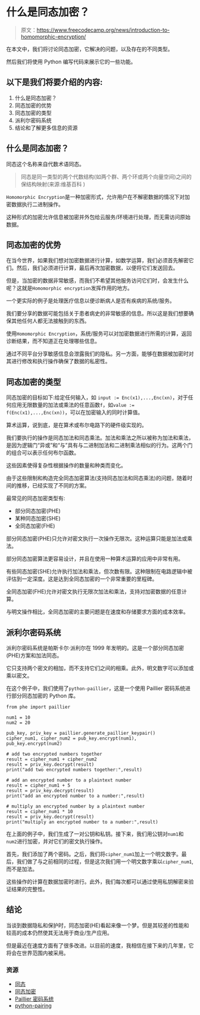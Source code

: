 # 什么是同态加密？

> 原文：<https://www.freecodecamp.org/news/introduction-to-homomorphic-encryption/>

在本文中，我们将讨论同态加密，它解决的问题，以及存在的不同类型。

然后我们将使用 Python 编写代码来展示它的一些功能。

## 以下是我们将要介绍的内容:

1.  什么是同态加密？
2.  同态加密的优势
3.  同态加密的类型
4.  派利尔密码系统
5.  结论和了解更多信息的资源

## 什么是同态加密？

同态这个名称来自代数术语同态。

> 同态是同一类型的两个代数结构(如两个群、两个环或两个向量空间)之间的保结构映射(来源:维基百科 )

`Homomorphic Encryption`是一种加密形式，允许用户在不解密数据的情况下对加密数据执行二进制操作。

这种形式的加密允许信息被加密并外包给云服务/环境进行处理，而无需访问原始数据。

## 同态加密的优势

在当今世界，如果我们想对加密数据进行计算，如数学运算，我们必须首先解密它们。然后，我们必须进行计算，最后再次加密数据，以便将它们发送回去。

但是，当加密的数据非常敏感，而我们不希望其他服务访问它们时，会发生什么呢？这就是`Homomorphic encryption`发挥作用的地方。

一个更实际的例子是处理医疗信息以便诊断病人是否有疾病的系统/服务。

我们要分享的数据可能包括关于患者病史的非常敏感的信息。所以这是我们想要确保其他任何人都无法接触到的东西。

使用`Homomorphic Encryption`，系统/服务可以对加密数据进行所需的计算，返回诊断结果，而不知道正在处理哪些信息。

通过不同平台分享敏感信息会泄露我们的隐私。另一方面，能够在数据被加密时对其进行修改和执行操作确保了数据的私密性。

## 同态加密的类型

同态加密的目标如下:给定任何输入，如
`input := Enc(x1),...,Enc(xn)`，对于任何应用无限数量的加法或乘法的任意函数`f`，如`value := f(Enc(x1),...,Enc(xn))`，可以在加密输入的同时计算值。

算术运算，说到底，是在算术或布尔电路下的硬件级实现的。

我们要执行的操作是同态加法和同态乘法。加法和乘法之所以被称为加法和乘法，是因为逻辑门“异或”和“与”具有与二进制加法和二进制乘法相似的行为。这两个门的组合可以表示任何布尔函数。

这些因素使得复杂性根据操作的数量和种类而变化。

由于这些限制和构造完全同态加密算法(支持同态加法和同态乘法)的问题，随着时间的推移，已经实现了不同的方案。

最常见的同态加密类型有:

*   部分同态加密(PHE)
*   某种同态加密(SHE)
*   全同态加密(FHE)

部分同态加密(PHE)只允许对密文执行一次操作无限次。这种运算只能是加法或乘法。

部分同态加密算法更容易设计，并且在使用一种算术运算的应用中非常有用。

有些同态加密(SHE)允许执行加法和乘法，但次数有限。这种限制在电路逻辑中被评估到一定深度。这是达到全同态加密的一个非常重要的里程碑。

全同态加密(FHE)允许对密文执行无限次加法和乘法，支持对加密数据的任意计算。

与明文操作相比，全同态加密的主要问题是在速度和存储要求方面的成本效率。

## 派利尔密码系统

派利尔密码系统是帕斯卡尔·派利尔在 1999 年发明的。这是一个部分同态加密(PHE)方案和加法同态。

它只支持两个密文的相加，而不支持它们之间的相乘。此外，明文数字可以添加或乘以密文。

在这个例子中，我们使用了`python-paillier`，这是一个使用 Paillier 密码系统进行部分同态加密的 Python 库。

```
from phe import paillier

num1 = 10
num2 = 20

pub_key, priv_key = paillier.generate_paillier_keypair()
cipher_num1, cipher_num2 = pub_key.encrypt(num1), pub_key.encrypt(num2)

# add two encrypted numbers together
result = cipher_num1 + cipher_num2
result = priv_key.decrypt(result)
print("add two encrypted numbers together:",result)

# add an encrypted number to a plaintext number
result = cipher_num1 + 5
result = priv_key.decrypt(result)
print("add an encrypted number to a number:",result)

# multiply an encrypted number by a plaintext number
result = cipher_num1 * 10
result = priv_key.decrypt(result)
print("multiply an encrypted number to a number:",result) 
```

在上面的例子中，我们生成了一对公钥和私钥。接下来，我们用公钥对`num1`和`num2`进行加密，并对它们的密文执行操作。

首先，我们添加了两个密码。之后，我们将`cipher_num1`加上一个明文数字。最后，我们做了与之前相同的过程，但是这次我们用一个明文数字乘以`cipher_num1`,而不是加法。

这些操作的计算在数据加密时进行。此外，我们每次都可以通过使用私钥解密来验证结果的完整性。

## 结论

当谈到数据隐私和保护时，同态加密(HE)看起来像一个梦。但是其较差的性能和较高的成本仍然使其无法用于商业/生产应用。

但是最近在速度方面有了很多改进。以目前的速度，我相信在接下来的几年里，它将会在世界范围内被采用。

### 资源

*   [同态](https://en.wikipedia.org/wiki/Homomorphism)
*   [同态加密](https://en.wikipedia.org/wiki/Homomorphic_encryption)
*   [Paillier 密码系统](https://en.wikipedia.org/wiki/Paillier_cryptosystem)
*   [python-pairing](https://python-paillier.readthedocs.io/en/develop/)
